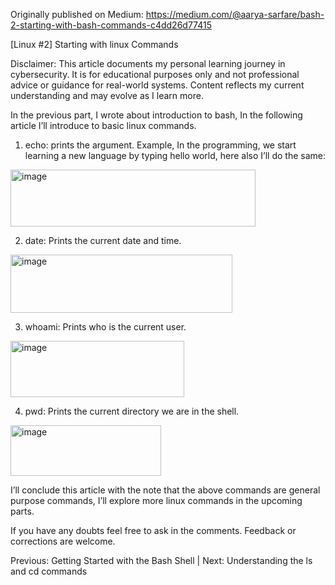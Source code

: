 Originally published on Medium: https://medium.com/@aarya-sarfare/bash-2-starting-with-bash-commands-c4dd26d77415

[Linux #2] Starting with linux Commands

Disclaimer: This article documents my personal learning journey in cybersecurity. It is for educational purposes only and not professional advice or guidance for real-world systems. Content reflects my current understanding and may evolve as I learn more.

In the previous part, I wrote about introduction to bash, In the following article I’ll introduce to basic linux commands.

1. echo: prints the argument. Example, In the programming, we start learning a new language by typing hello world, here also I’ll do the same:
<img width="392" height="91" alt="image" src="https://github.com/user-attachments/assets/1bcc37cc-5d62-4e9f-be95-7b598adddbcb" />

2. date: Prints the current date and time.
<img width="355" height="93" alt="image" src="https://github.com/user-attachments/assets/d7ffd4fc-4ca8-47ae-a437-554d10b47168" />

3. whoami: Prints who is the current user.
<img width="278" height="90" alt="image" src="https://github.com/user-attachments/assets/ad38479b-859f-4b8f-9b2a-efdb8c46d95e" />

4. pwd: Prints the current directory we are in the shell.
<img width="241" height="81" alt="image" src="https://github.com/user-attachments/assets/a74a527a-4e73-4094-9a4e-5f51b9889162" />

I’ll conclude this article with the note that the above commands are general purpose commands, I’ll explore more linux commands in the upcoming parts.

If you have any doubts feel free to ask in the comments. Feedback or corrections are welcome.

Previous: Getting Started with the Bash Shell | Next: Understanding the ls and cd commands
